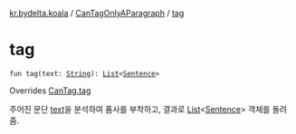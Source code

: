 [kr.bydelta.koala](../index.md) / [CanTagOnlyAParagraph](index.md) / [tag](./tag.md)

# tag

`fun tag(text: `[`String`](https://kotlinlang.org/api/latest/jvm/stdlib/kotlin/-string/index.html)`): `[`List`](https://kotlinlang.org/api/latest/jvm/stdlib/kotlin.collections/-list/index.html)`<`[`Sentence`](../-sentence/index.md)`>`

Overrides [CanTag.tag](../-can-tag/tag.md)

주어진 문단 [text](tag.md#kr.bydelta.koala.CanTagOnlyAParagraph$tag(kotlin.String)/text)을 분석하여 품사를 부착하고, 결과로 [List](https://kotlinlang.org/api/latest/jvm/stdlib/kotlin.collections/-list/index.html)&lt;[Sentence](../-sentence/index.md)&gt; 객체를 돌려줌.

